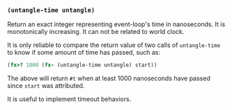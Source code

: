 
### `(untangle-time untangle)`

Return an exact integer representing event-loop's time in
nanoseconds. It is monotonically increasing. It can not be related to
world clock.

It is only reliable to compare the return value of two calls of
`untangle-time` to know if some amount of time has passed, such as:


```scheme
(fx>? 1000 (fx- (untangle-time untangle) start))
```

The above will return `#t` when at least 1000 nanoseconds have passed
since `start` was attributed.

It is useful to implement timeout behaviors.
